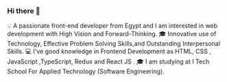 ### Hi there 👋

<!--
**a-basuony/a-basuony** is a ✨ _special_ ✨ repository because its `README.md` (this file) appears on your GitHub profile.

Here are some ideas to get you started:

- 🔭 I’m currently working on ...
- 🌱 I’m currently learning ...
- 👯 I’m looking to collaborate on ...
- 🤔 I’m looking for help with ...
- 💬 Ask me about ...
- 📫 How to reach me: ...
- 😄 Pronouns: ...
- ⚡ Fun fact: ...
-->
💡   A passionate front-end developer from Egypt and I am interested in web development with High Vision and Forward-Thinking.
🎓  Innovative use of Technology, Effective Problem Solving Skills,and Outstanding Interpersonal Skills.
💻  I've good knowledge in Frontend Development as HTML, CSS , JavaScript ,TypeScript, Redux and React JS .
🎓  I am studying at I Tech School For Applied Technology (Software Engineering).
